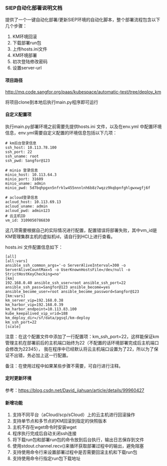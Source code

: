 ### SIEP自动化部署说明文档

提供了一个一键自动化部署/更新SIEP环境的自动化脚本，整个部署流程包含以下几个步骤：

1. KM环境回滚
2. 下载部署run包
3. 上传hosts.ini文件
4. KM环境部署
5. 初次登陆修改密码
6. 设置server-url

#### 项目路径

http://mq.code.sangfor.org/paas/kubespace/automatic-test/tree/deploy_km

将项目clone到本地后执行main.py程序即可运行


#### 自定义配置项

执行main.py部署环境之前需要先提供hosts.ini 文件，以及在env.yml 中配置环境信息，env.yml需要自定义配置的环境信息包括以下几项：
```
# km后台登录信息
ssh_host: 10.113.78.100
ssh_port: 22
ssh_uname: root
ssh_pwd: Sangfor@123

# minio 登录信息
minio_host: 10.113.64.3
minio_port: 31609
minio_uname: admin
minio_pwd: 5d7bqhpgxn5nfrklw455nnnlnh6b8z7wqzz9kqbpnfghlgwxwgfj6f

# acloud登录信息
acloud_host: 10.113.69.13
acloud_uname: admin
acloud_pwd: admin123
# 云主机ID
vm_id: 3109050786830
```

这几项需要根据自己的实际情况进行配置，配置错误将部署失败，其中vm_id是KM管理集群主机的虚拟机id，请自行到HCI上进行查看。

hosts.ini 文件配置信息如下：
```
[all]
[all:vars]
ansible_ssh_common_args='-o ServerAliveInterval=300 -o ServerAliveCountMax=5 -o UserKnownHostsFile=/dev/null -o StrictHostKeyChecking=no'
[km]
192.168.0.40 ansible_ssh_user=root ansible_ssh_port=22 ansible_ssh_pass=Sangfor@123 ansible_become=yes ansible_become_user=root ansible_become_password=Sangfor@123
[km:vars]
km_server_vip=192.168.0.38
km_harbor_vip=192.168.0.39
km_harbor_endpoint=10.113.83.100
kube_keepalived_vip_vrid=188
km_deploy_dir=/sf/data/pgsql/km-deploy
km_ssh_port=22
[scale]
```

注意：在这个配置文件中添加了一行配置项：km_ssh_port=22，这样能保证km管理主机在部署前后的主机端口始终为22（不配置的话环境部署完成后主机端口会修改为22345），
我在程序中已经默认将云主机端口设置为了22，所以为了保证不出错，务必加上这一行配置。


备注：在使用过程中如果某些步骤不需要，可自行进行注释。


#### 定时更新环境

参考：https://blog.csdn.net/David_jiahuan/article/details/99960427


#### 新增功能
1. 支持不同平台（aCloud/scp/sCloud）上的云主机进行回滚操作
2. 支持单节点和多节点的KM回滚到指定的快照版本
3. 主机不存在wget命令时安装wget
4. 程序执行完成后自动关闭ssh连接
5. 将下载run包和部署run包的命令放到后台执行，输出日志保存到文件
6. 使用stdout.channel.recv()来循环获取部署过程中的输出，避免阻塞
7. 支持使用命令行来设置部署过程中是否需要回滚主机和下载run包
8. 支持使用命令行指定run包下载地址